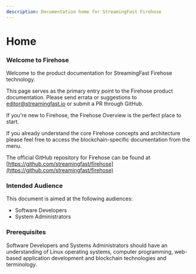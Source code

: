 ```yaml
---
description: Documentation home for StreamingFast Firehose
---
```


# Home

### Welcome to Firehose&#x20;

Welcome to the product documentation for StreamingFast Firehose technology.&#x20;

This page serves as the primary entry point to the Firehose product documentation. Please send errata or suggestions to [editor@streamingfast.io](mailto:editor@streamingfast.io) or submit a PR through GitHub.

If you're new to Firehose, the Firehose Overview is the perfect place to start.&#x20;

If you already understand the core Firehose concepts and architecture please feel free to access the blockchain-specific documentation from the menu.&#x20;

The official GitHub repository for Firehose can be found at [https://github.com/streamingfast/firehose](https://github.com/streamingfast/firehose)

### Intended Audience&#x20;

This document is aimed at the following audiences:

* Software Developers&#x20;
* System Administrators

### Prerequisites

Software Developers and Systems Administrators should have an understanding of Linux operating systems, computer programming, web-based application development and blockchain technologies and terminology.
